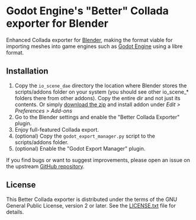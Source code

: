 # Godot Engine's "Better" Collada exporter for Blender

Enhanced Collada exporter for [Blender](https://www.blender.org), making the
format viable for importing meshes into game engines such as
[Godot Engine](https://godotengine.org) using a libre format.

## Installation

1. Copy the `io_scene_dae` directory the location where Blender stores the
   scripts/addons folder on your system (you should see other io_scene_*
   folders there from other addons). Copy the entire dir and not just its
   contents. Or simply [download the zip](https://github.com/hkunz/collada-exporter/releases) and install addon under *Edit > Preferences > Add-ons*
2. Go to the Blender settings and enable the "Better Collada Exporter" plugin.
3. Enjoy full-featured Collada export.
4. (optional) Copy the `godot_export_manager.py` script to the scripts/addons folder.
5. (optional) Enable the "Godot Export Manager" plugin.

If you find bugs or want to suggest improvements, please open an issue on the
upstream [GitHub repository](https://github.com/hkunz/collada-exporter).

## License

This Better Collada exporter is distributed under the terms of the GNU General
Public License, version 2 or later. See the [LICENSE.txt](/LICENSE.txt) file
for details.
